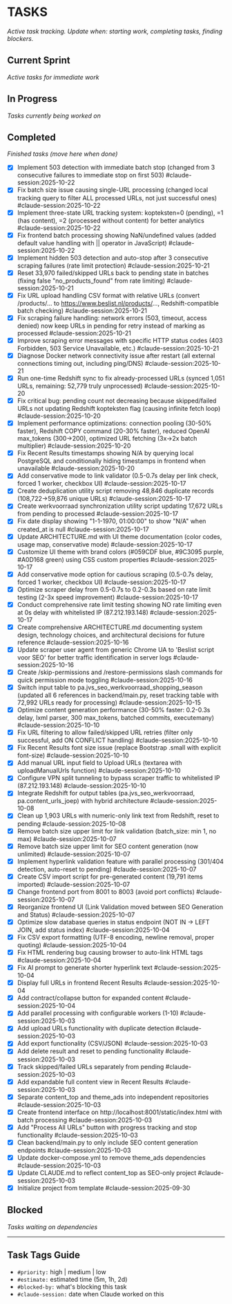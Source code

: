 # TASKS
_Active task tracking. Update when: starting work, completing tasks, finding blockers._

## Current Sprint
_Active tasks for immediate work_

## In Progress
_Tasks currently being worked on_

## Completed
_Finished tasks (move here when done)_

- [x] Implement 503 detection with immediate batch stop (changed from 3 consecutive failures to immediate stop on first 503) #claude-session:2025-10-22
- [x] Fix batch size issue causing single-URL processing (changed local tracking query to filter ALL processed URLs, not just successful ones) #claude-session:2025-10-22
- [x] Implement three-state URL tracking system: kopteksten=0 (pending), =1 (has content), =2 (processed without content) for better analytics #claude-session:2025-10-22
- [x] Fix frontend batch processing showing NaN/undefined values (added default value handling with || operator in JavaScript) #claude-session:2025-10-22
- [x] Implement hidden 503 detection and auto-stop after 3 consecutive scraping failures (rate limit protection) #claude-session:2025-10-21
- [x] Reset 33,970 failed/skipped URLs back to pending state in batches (fixing false "no_products_found" from rate limiting) #claude-session:2025-10-21
- [x] Fix URL upload handling CSV format with relative URLs (convert /products/... to https://www.beslist.nl/products/..., Redshift-compatible batch checking) #claude-session:2025-10-21
- [x] Fix scraping failure handling: network errors (503, timeout, access denied) now keep URLs in pending for retry instead of marking as processed #claude-session:2025-10-21
- [x] Improve scraping error messages with specific HTTP status codes (403 Forbidden, 503 Service Unavailable, etc.) #claude-session:2025-10-21
- [x] Diagnose Docker network connectivity issue after restart (all external connections timing out, including ping/DNS) #claude-session:2025-10-21
- [x] Run one-time Redshift sync to fix already-processed URLs (synced 1,051 URLs, remaining: 52,779 truly unprocessed) #claude-session:2025-10-20
- [x] Fix critical bug: pending count not decreasing because skipped/failed URLs not updating Redshift kopteksten flag (causing infinite fetch loop) #claude-session:2025-10-20
- [x] Implement performance optimizations: connection pooling (30-50% faster), Redshift COPY command (20-30% faster), reduced OpenAI max_tokens (300→200), optimized URL fetching (3x→2x batch multiplier) #claude-session:2025-10-20
- [x] Fix Recent Results timestamps showing N/A by querying local PostgreSQL and conditionally hiding timestamps in frontend when unavailable #claude-session:2025-10-20
- [x] Add conservative mode to link validator (0.5-0.7s delay per link check, forced 1 worker, checkbox UI) #claude-session:2025-10-17
- [x] Create deduplication utility script removing 48,846 duplicate records (108,722→59,876 unique URLs) #claude-session:2025-10-17
- [x] Create werkvoorraad synchronization utility script updating 17,672 URLs from pending to processed #claude-session:2025-10-17
- [x] Fix date display showing "1-1-1970, 01:00:00" to show "N/A" when created_at is null #claude-session:2025-10-17
- [x] Update ARCHITECTURE.md with UI theme documentation (color codes, usage map, conservative mode) #claude-session:2025-10-17
- [x] Customize UI theme with brand colors (#059CDF blue, #9C3095 purple, #A0D168 green) using CSS custom properties #claude-session:2025-10-17
- [x] Add conservative mode option for cautious scraping (0.5-0.7s delay, forced 1 worker, checkbox UI) #claude-session:2025-10-17
- [x] Optimize scraper delay from 0.5-0.7s to 0.2-0.3s based on rate limit testing (2-3x speed improvement) #claude-session:2025-10-17
- [x] Conduct comprehensive rate limit testing showing NO rate limiting even at 0s delay with whitelisted IP (87.212.193.148) #claude-session:2025-10-17
- [x] Create comprehensive ARCHITECTURE.md documenting system design, technology choices, and architectural decisions for future reference #claude-session:2025-10-16
- [x] Update scraper user agent from generic Chrome UA to 'Beslist script voor SEO' for better traffic identification in server logs #claude-session:2025-10-16
- [x] Create /skip-permissions and /restore-permissions slash commands for quick permission mode toggling #claude-session:2025-10-16
- [x] Switch input table to pa.jvs_seo_werkvoorraad_shopping_season (updated all 6 references in backend/main.py, reset tracking table with 72,992 URLs ready for processing) #claude-session:2025-10-15
- [x] Optimize content generation performance (30-50% faster: 0.2-0.3s delay, lxml parser, 300 max_tokens, batched commits, executemany) #claude-session:2025-10-10
- [x] Fix URL filtering to allow failed/skipped URL retries (filter only successful, add ON CONFLICT handling) #claude-session:2025-10-10
- [x] Fix Recent Results font size issue (replace Bootstrap .small with explicit font-size) #claude-session:2025-10-10
- [x] Add manual URL input field to Upload URLs (textarea with uploadManualUrls function) #claude-session:2025-10-10
- [x] Configure VPN split tunneling to bypass scraper traffic to whitelisted IP (87.212.193.148) #claude-session:2025-10-10
- [x] Integrate Redshift for output tables (pa.jvs_seo_werkvoorraad, pa.content_urls_joep) with hybrid architecture #claude-session:2025-10-08
- [x] Clean up 1,903 URLs with numeric-only link text from Redshift, reset to pending #claude-session:2025-10-08
- [x] Remove batch size upper limit for link validation (batch_size: min 1, no max) #claude-session:2025-10-07
- [x] Remove batch size upper limit for SEO content generation (now unlimited) #claude-session:2025-10-07
- [x] Implement hyperlink validation feature with parallel processing (301/404 detection, auto-reset to pending) #claude-session:2025-10-07
- [x] Create CSV import script for pre-generated content (19,791 items imported) #claude-session:2025-10-07
- [x] Change frontend port from 8001 to 8003 (avoid port conflicts) #claude-session:2025-10-07
- [x] Reorganize frontend UI (Link Validation moved between SEO Generation and Status) #claude-session:2025-10-07
- [x] Optimize slow database queries in status endpoint (NOT IN → LEFT JOIN, add status index) #claude-session:2025-10-04
- [x] Fix CSV export formatting (UTF-8 encoding, newline removal, proper quoting) #claude-session:2025-10-04
- [x] Fix HTML rendering bug causing browser to auto-link HTML tags #claude-session:2025-10-04
- [x] Fix AI prompt to generate shorter hyperlink text #claude-session:2025-10-04
- [x] Display full URLs in frontend Recent Results #claude-session:2025-10-04
- [x] Add contract/collapse button for expanded content #claude-session:2025-10-04
- [x] Add parallel processing with configurable workers (1-10) #claude-session:2025-10-03
- [x] Add upload URLs functionality with duplicate detection #claude-session:2025-10-03
- [x] Add export functionality (CSV/JSON) #claude-session:2025-10-03
- [x] Add delete result and reset to pending functionality #claude-session:2025-10-03
- [x] Track skipped/failed URLs separately from pending #claude-session:2025-10-03
- [x] Add expandable full content view in Recent Results #claude-session:2025-10-03
- [x] Separate content_top and theme_ads into independent repositories #claude-session:2025-10-03
- [x] Create frontend interface on http://localhost:8001/static/index.html with batch processing #claude-session:2025-10-03
- [x] Add "Process All URLs" button with progress tracking and stop functionality #claude-session:2025-10-03
- [x] Clean backend/main.py to only include SEO content generation endpoints #claude-session:2025-10-03
- [x] Update docker-compose.yml to remove theme_ads dependencies #claude-session:2025-10-03
- [x] Update CLAUDE.md to reflect content_top as SEO-only project #claude-session:2025-10-03
- [x] Initialize project from template #claude-session:2025-09-30

## Blocked
_Tasks waiting on dependencies_

---

## Task Tags Guide
- `#priority:` high | medium | low
- `#estimate:` estimated time (5m, 1h, 2d)
- `#blocked-by:` what's blocking this task
- `#claude-session:` date when Claude worked on this
